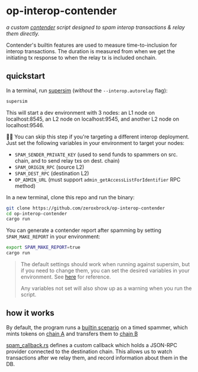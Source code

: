 # op-interop-contender

*a custom [contender](https://github.com/flashbots/contender) script designed to spam interop transactions & relay them directly.*

Contender's builtin features are used to measure time-to-inclusion for interop transactions. The duration is measured from when we get the initiating tx response to when the relay tx is included onchain.

## quickstart

In a terminal, run [supersim](https://github.com/ethereum-optimism/supersim?tab=readme-ov-file#%EF%B8%8F-supersim) (*without* the `--interop.autorelay` flag):

```sh
supersim
```

This will start a dev environment with 3 nodes: an L1 node on localhost:8545, an L2 node on localhost:9545, and another L2 node on localhost:9546.

💁‍♂️ You can skip this step if you're targeting a different interop deployment. Just set the following variables in your environment to target your nodes:

- `SPAM_SENDER_PRIVATE_KEY` (used to send funds to spammers on src. chain, and to send relay txs on dest. chain)
- `SPAM_ORIGIN_RPC` (source L2)
- `SPAM_DEST_RPC` (destination L2)
- `OP_ADMIN_URL` (must support `admin_getAccessListForIdentifier` RPC method)

In a new terminal, clone this repo and run the binary:

```sh
git clone https://github.com/zeroxbrock/op-interop-contender
cd op-interop-contender
cargo run
```

You can generate a contender report after spamming by setting `SPAM_MAKE_REPORT` in your environment:

```sh
export SPAM_MAKE_REPORT=true
cargo run
```

> The default settings should work when running against supersim, but if you need to change them, you can set the desired variables in your environment. See [here](./src/main.rs#L42-L63) for reference.
>
> Any variables not set will also show up as a warning when you run the script.

## how it works

By default, the program runs a [builtin scenario](./src/scenarios/l2MintAndSend.toml) on a timed spammer, which mints tokens on [chain A](http://localhost:9545) and transfers them to [chain B](http://localhost:9546)

[spam_callback.rs](./src/spam_callback.rs) defines a custom callback which holds a JSON-RPC provider connected to the destination chain. This allows us to watch transactions after we relay them, and record information about them in the DB.
